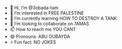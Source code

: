 - 👋 Hi, I’m @3obada-tam
- 👀 I’m interested in FREE PALESTINE
- 🌱 I’m currently learning HOW TO DESTROY A TANK
- 💞️ I’m looking to collaborate on 7AMAS
- 📫 How to reach me YOU CANT
- 😄 Pronouns: ABU OUBAYDA
- ⚡ Fun fact: NO JOKES

<!---
3obada-tam/3obada-tam is a ✨ special ✨ repository because its `README.md` (this file) appears on your GitHub profile.
You can click the Preview link to take a look at your changes.
--->

